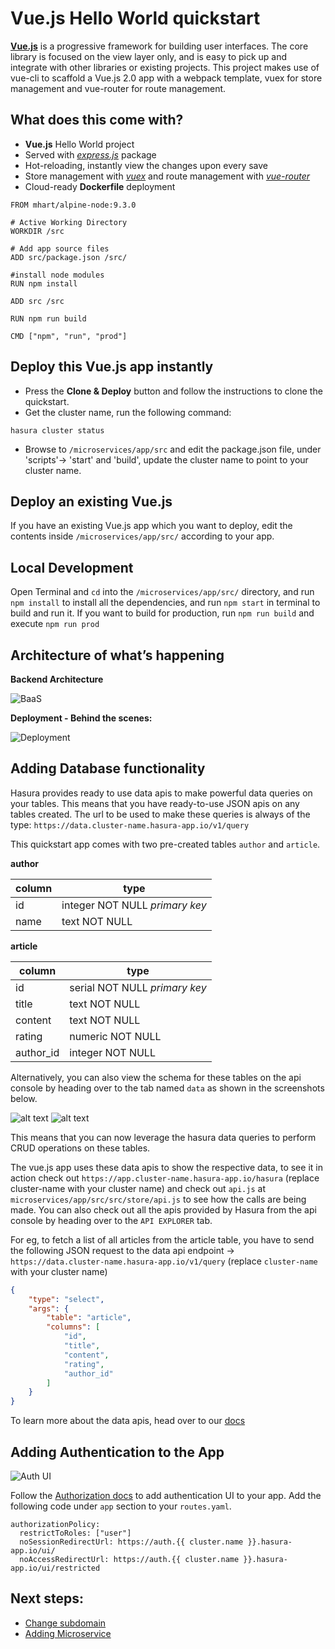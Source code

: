 # Vue.js Hello World quickstart

[**Vue.js**](https://vuejs.org) is a progressive framework for building user interfaces. The core library is focused on the view layer only, and is easy to pick up and integrate with other libraries or existing projects. This project makes use of vue-cli to scaffold a Vue.js 2.0 app with a webpack template, vuex for store management and vue-router for route management.

## What does this come with?

* **Vue.js** Hello World project
* Served with [*express.js*](https://www.npmjs.com/package/express) package
* Hot-reloading, instantly view the changes upon every save
* Store management with [*vuex*](https://vuex.vuejs.org/en/) and route management with [*vue-router*](https://router.vuejs.org/en/)
* Cloud-ready **Dockerfile** deployment

```
FROM mhart/alpine-node:9.3.0

# Active Working Directory
WORKDIR /src

# Add app source files
ADD src/package.json /src/

#install node modules
RUN npm install

ADD src /src

RUN npm run build

CMD ["npm", "run", "prod"]
```

## Deploy this Vue.js app instantly

* Press the **Clone & Deploy** button and follow the instructions to clone the quickstart.
* Get the cluster name, run the following command:
```
hasura cluster status
```
* Browse to `/microservices/app/src` and edit the package.json file, under 'scripts'-> 'start' and 'build', update the cluster name to point to your cluster name. 

## Deploy an existing Vue.js

If you have an existing Vue.js app which you want to deploy, edit the contents inside `/microservices/app/src/` according to your app.

## Local Development

Open Terminal and `cd` into the `/microservices/app/src/` directory, and run `npm install` to install all the dependencies, and run `npm start` in terminal to build and run it. If you want to build for production, run `npm run build` and execute `npm run prod`

## Architecture of what’s happening

**Backend Architecture**

![BaaS](https://raw.githubusercontent.com/hasura/hello-vuejs/master/assets/baas.gif)

**Deployment - Behind the scenes:**

![Deployment](https://raw.githubusercontent.com/hasura/hello-vuejs/master/assets/deploy.gif)

## Adding Database functionality

Hasura provides ready to use data apis to make powerful data queries on your tables. This means that you have ready-to-use JSON apis on any tables created. The url to be used to make these queries is always of the type: `https://data.cluster-name.hasura-app.io/v1/query`

This quickstart app comes with two pre-created tables `author` and `article`.

**author**

column | type
--- | ---
id | integer NOT NULL *primary key*
name | text NOT NULL

**article**

column | type
--- | ---
id | serial NOT NULL *primary key*
title | text NOT NULL
content | text NOT NULL
rating | numeric NOT NULL
author_id | integer NOT NULL

Alternatively, you can also view the schema for these tables on the api console by heading over to the tab named `data` as shown in the screenshots below.

[data1]: https://raw.githubusercontent.com/hasura/hello-vuejs/master/assets/data-1.png
[data2]: https://raw.githubusercontent.com/hasura/hello-vuejs/master/assets/data-2.png

![alt text][data1]
![alt text][data2]

This means that you can now leverage the hasura data queries to perform CRUD operations on these tables.

The vue.js app uses these data apis to show the respective data, to see it in action check out `https://app.cluster-name.hasura-app.io/hasura` (replace cluster-name with your cluster name) and check out `api.js` at `microservices/app/src/src/store/api.js` to see how the calls are being made. You can also check out all the apis provided by Hasura from the api console by heading over to the `API EXPLORER` tab.

For eg, to fetch a list of all articles from the article table, you have to send the following JSON request to the data api endpoint -> `https://data.cluster-name.hasura-app.io/v1/query` (replace `cluster-name` with your cluster name)

```json
{
    "type": "select",
    "args": {
        "table": "article",
        "columns": [
            "id",
            "title",
            "content",
            "rating",
            "author_id"
        ]
    }
}
```

To learn more about the data apis, head over to our [docs](https://docs.hasura-stg.hasura-app.io/0.15/manual/data/index.html)

## Adding Authentication to the App

![Auth UI](https://raw.githubusercontent.com/hasura/hello-vuejs/master/assets/AuthUIKit.png)

Follow the [Authorization docs](https://docs.hasura.io/0.15/manual/users/uikit.html) to add authentication UI to your app. 
Add the following code under `app` section to your `routes.yaml`.

```
authorizationPolicy:
  restrictToRoles: ["user"]
  noSessionRedirectUrl: https://auth.{{ cluster.name }}.hasura-app.io/ui/
  noAccessRedirectUrl: https://auth.{{ cluster.name }}.hasura-app.io/ui/restricted
```

## Next steps:

* [Change subdomain](https://docs.hasura.io/0.15/manual/gateway/index.html#custom-domains)
* [Adding Microservice](https://docs.hasura.io/0.15/manual/custom-microservices/index.html)
